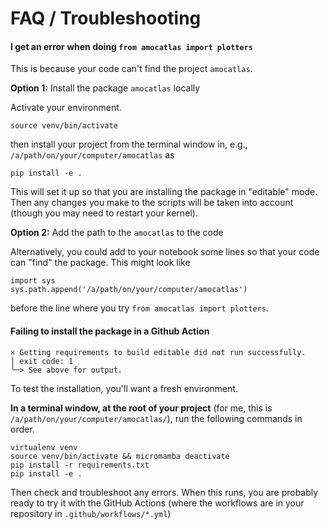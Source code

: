 FAQ / Troubleshooting
======================


#### I get an error when doing `from amocatlas import plotters`

This is because your code can't find the project `amocatlas`.

**Option 1:** Install the package `amocatlas` locally

Activate your environment.

```
source venv/bin/activate
```

then install your project from the terminal window in, e.g., `/a/path/on/your/computer/amocatlas` as
```
pip install -e .
```
This will set it up so that you are installing the package in "editable" mode.  Then any changes you make to the scripts will be taken into account (though you may need to restart your kernel).

**Option 2:** Add the path to the `amocatlas` to the code

Alternatively, you could add to your notebook some lines so that your code can "find" the package.  This might look like
```
import sys
sys.path.append('/a/path/on/your/computer/amocatlas')
```
before the line where you try `from amocatlas import plotters`.

#### Failing to install the package in a Github Action

```
× Getting requirements to build editable did not run successfully.
│ exit code: 1
╰─> See above for output.
```

To test the installation, you'll want a fresh environment.

**In a terminal window, at the root of your project** (for me, this is `/a/path/on/your/computer/amocatlas/`), run the following commands in order.
```
virtualenv venv
source venv/bin/activate && micromamba deactivate
pip install -r requirements.txt
pip install -e .
```

Then check and troubleshoot any errors.  When this runs, you are probably ready to try it with the GitHub Actions (where the workflows are in your repository in `.github/workflows/*.yml`)

